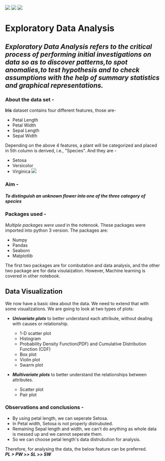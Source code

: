 ![](https://img.shields.io/badge/Python-3.0-green.svg)
![](https://img.shields.io/badge/Data-Visualization-orange.svg)
![](https://img.shields.io/badge/Status-Completed-brightgreen.svg)

# Exploratory Data Analysis

## *Exploratory Data Analysis refers to the critical process of performing initial investigations on data so as to discover patterns,to spot anomalies,to test hypothesis and to check assumptions with the help of summary statistics and graphical representations.*

### About the data set - 
**Iris** dataset contains four different features, those are- 
* Petal Length
* Petal Width
* Sepal Length
* Sepal Width  

Depending on the above 4 features, a plant will be categorized and placed in  5th column is derived, i.e., "Species". And they are - 
* Setosa
* Versicolor 
* Virginica
![](/EDA/Iris_pic.png)

### Aim - 
#### ***To distinguish an unknown flower into one of the three category of species***


### Packages used - 
*Multiple packages were used* in the notenook. These packages were imported into python 3 version. The packages are:
* Numpy
* Pandas
* Seaborn
* Matplotlib

The first two packages are for combutation and data analysis, and the other two package are for data visulaization. However, Machine learning is covered in other notebook.


## Data Visualization
We now have a basic idea about the data. We need to extend that with some visualizations.
We are going to look at two types of plots:

- ***Univariate plots*** to better understand each attribute, without dealing with causes or relationship.
    * 1-D scatter plot 
    * Histogram
    * Probability Density Function(PDF) and Cumulative Distribution Function (CDF)
    * Box plot
    * Violin plot
    * Swarm plot
 
 
- ***Multivariate plots*** to better understand the relationships between attributes.
    * Scatter plot
    * Pair plot
    
### Observations and conclusions  -

* By using petal length, we can seperate Setosa.
* In Petal width, Setosa is not properly distrubuted.
* Remaining Sepal length and width, we can't do anything as whole data is messed up and we cannot seperate them.
* So we can choose petal length's data distrubution for analysis.

Therefore, for analysing the data, the below feature can be preferred.  
***PL > PW >> SL >> SW***  
